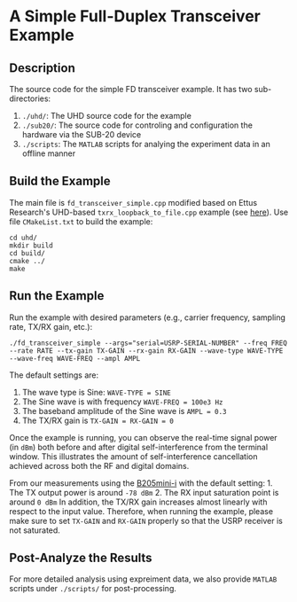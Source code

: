 # A Simple Full-Duplex Transceiver Example

## Description
The source code for the simple FD transceiver example. It has two sub-directories:
1. `./uhd/`: The UHD source code for the example
2. `./sub20/`: The source code for controling and configuration the hardware via the SUB-20 device
3. `./scripts`: The `MATLAB` scripts for analying the experiment data in an offline manner

## Build the Example
The main file is `fd_transceiver_simple.cpp` modified based on Ettus Research's UHD-based `txrx_loopback_to_file.cpp` example (see [here](https://github.com/EttusResearch/uhd/tree/maint/host/examples)). Use file `CMakeList.txt` to build the example:
```
cd uhd/
mkdir build
cd build/
cmake ../
make
```

## Run the Example
Run the example with desired parameters (e.g., carrier frequency, sampling rate, TX/RX gain, etc.):
```
./fd_transceiver_simple --args="serial=USRP-SERIAL-NUMBER" --freq FREQ --rate RATE --tx-gain TX-GAIN --rx-gain RX-GAIN --wave-type WAVE-TYPE --wave-freq WAVE-FREQ --ampl AMPL
```
The default settings are:
1. The wave type is Sine: `WAVE-TYPE = SINE`
2. The Sine wave is with frequency `WAVE-FREQ = 100e3 Hz`
3. The baseband amplitude of the Sine wave is `AMPL = 0.3`
4. The TX/RX gain is `TX-GAIN = RX-GAIN = 0`

Once the example is running, you can observe the real-time signal power (in `dBm`) both before and after digital self-interference from the terminal window. This illustrates the amount of self-interference cancellation achieved across both the RF and digital domains.

From our measurements using the [B205mini-i](https://www.ettus.com/product/details/USRP-B205mini-i) with the default setting: 1. The TX output power is around `-78 dBm`
2. The RX input saturation point is around `0 dBm`
In addition, the TX/RX gain increases almost linearly with respect to the input value. Therefore, when running the example, please make sure to set `TX-GAIN` and `RX-GAIN` properly so that the USRP receiver is not saturated.

## Post-Analyze the Results
For more detailed analysis using expreiment data, we also provide `MATLAB` scripts under `./scripts/` for post-processing.
